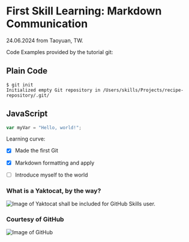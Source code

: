 # First Skill Learning: Markdown Communication
24.06.2024 from Taoyuan, TW.

Code Examples provided by the tutorial git:

## Plain Code
```
$ git init
Initialized empty Git repository in /Users/skills/Projects/recipe-repository/.git/
```

## JavaScript
``` javascript
var myVar = "Hello, world!";
```

Learning curve:
- [X] Made the first Git
- [X] Markdown formatting and apply
- [ ] Introduce myself to the world


### What is a Yaktocat, by the way?
![Image of Yaktocat shall be included for GitHub Skills user.](https://octodex.github.com/images/yaktocat.png)
### Courtesy of GitHub
![Image of GitHub](https://github.githubassets.com/favicons/favicon.svg)
